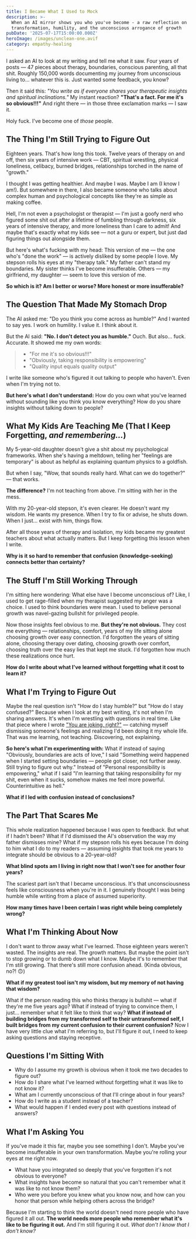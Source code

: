 ```yaml
---
title: I Became What I Used to Mock
description: >-
  When an AI mirror shows you who you've become - a raw reflection on
  transformation, humility, and the unconscious arrogance of growth
pubDate: '2025-07-17T15:00:00.000Z'
heroImage: /images/unclean-one.avif
category: empathy-healing
---
```


I asked an AI to look at my writing and tell me what it saw. Four years of posts — 47 pieces about therapy, boundaries, conscious parenting, all that shit. Roughly 150,000 words documenting my journey from unconscious living to... whatever this is. Just wanted some feedback, you know?

Then it said this: _"You write as if everyone shares your therapeutic insights and spiritual inclinations."_ My instant reaction? **"That's a fact. For me it's so obvious!!!"** And right there — in those three exclamation marks — I saw it.

Holy fuck. I've become one of _those_ people.

## **The Thing I'm Still Trying to Figure Out**

Eighteen years. That's how long this took. Twelve years of therapy on and off, then six years of intensive work — CBT, spiritual wrestling, physical loneliness, celibacy, burned bridges, relationships torched in the name of "growth."

I thought I was getting healthier. And maybe I was. Maybe I am (I know I am!). But somewhere in there, I also became someone who talks about complex human and psychological concepts like they're as simple as making coffee.

Hell, I'm not even a psychologist or therapist — I'm just a goofy nerd who figured some shit out after a lifetime of fumbling through darkness, six years of intensive therapy, and more loneliness than I care to admit! And maybe that's exactly what my kids see — not a guru or expert, but just dad figuring things out alongside them.

But here's what's fucking with my head: This version of me — the one who's "done the work" — is actively disliked by some people I love. My stepson rolls his eyes at my "therapy talk." My father can't stand my boundaries. My sister thinks I've become insufferable. Others — my girlfriend, my daughter — seem to love this version of me.

**So which is it? Am I better or worse? More honest or more insufferable?**

## **The Question That Made My Stomach Drop**

The AI asked me: "Do you think you come across as humble?" And I wanted to say yes. I work on humility. I value it. I think about it.

But the AI said: **"No. I don't detect you as humble."** Ouch. But also... fuck. Accurate. It showed me my own words:

> - "For me it's so obvious!!!"
> - "Obviously, taking responsibility is empowering"
> - "Quality input equals quality output"

I write like someone who's figured it out talking to people who haven't. Even when I'm trying not to.

**But here's what I don't understand:** How do you own what you've learned without sounding like you think you know everything? How do you share insights without talking down to people?

## **What My Kids Are Teaching Me (That I Keep Forgetting, _and remembering..._)**

My 5-year-old daughter doesn't give a shit about my psychological frameworks. When she's having a meltdown, telling her "feelings are temporary" is about as helpful as explaining quantum physics to a goldfish.

But when I say, "Wow, that sounds really hard. What can we do together?" — that works.

**The difference?** I'm not teaching from above. I'm sitting with her in the mess.

With my 20-year-old stepson, it's even clearer. He doesn't want my wisdom. He wants my presence. When I try to fix or advise, he shuts down. When I just... exist with him, things flow.

After all those years of therapy and isolation, my kids became my greatest teachers about what actually matters. But I keep forgetting this lesson when I write.

**Why is it so hard to remember that confusion (knowledge-seeking) connects better than certainty?**

## **The Stuff I'm Still Working Through**

I'm sitting here wondering: What else have I become unconscious of? Like, I used to get rage-filled when my therapist suggested my anger was a choice. I used to think boundaries were mean. I used to believe personal growth was navel-gazing bullshit for privileged people.

Now those insights feel obvious to me. **But they're not obvious.** They cost me everything — relationships, comfort, years of my life sitting alone choosing growth over easy connection. I'd forgotten the years of sitting alone, choosing therapy over dating, choosing growth over comfort, choosing truth over the easy lies that kept me stuck. I'd forgotten how much these realizations once hurt.

**How do I write about what I've learned without forgetting what it cost to learn it?**

## **What I'm Trying to Figure Out**

Maybe the real question isn't "How do I stay humble?" but "How do I stay confused?" Because when I look at my best writing, it's not when I'm sharing answers. It's when I'm wrestling with questions in real time. Like that piece where I wrote ["You are joking, right?"](/p/you-are-joking-right) — catching myself dismissing someone's feelings and realizing I'd been doing it my whole life. That was me learning, not teaching. Discovering, not explaining.

**So here's what I'm experimenting with:** What if instead of saying "Obviously, boundaries are acts of love," I said "Something weird happened when I started setting boundaries — people got closer, not further away. Still trying to figure out why." Instead of "Personal responsibility is empowering," what if I said "I'm learning that taking responsibility for my shit, even when it sucks, somehow makes me feel more powerful. Counterintuitive as hell."

**What if I led with confusion instead of conclusions?**

## **The Part That Scares Me**

This whole realization happened because I was open to feedback. But what if I hadn't been? What if I'd dismissed the AI's observation the way my father dismisses mine? What if my stepson rolls his eyes because I'm doing to him what I do to my readers — assuming insights that took me years to integrate should be obvious to a 20-year-old?

**What blind spots am I living in right now that I won't see for another four years?**

The scariest part isn't that I became unconscious. It's that unconsciousness feels like consciousness when you're in it. I genuinely thought I was being humble while writing from a place of assumed superiority.

**How many times have I been certain I was right while being completely wrong?**

## **What I'm Thinking About Now**

I don't want to throw away what I've learned. Those eighteen years weren't wasted. The insights are real. The growth matters. But maybe the point isn't to stop growing or to dumb down what I know. Maybe it's to remember that I'm still growing. That there's still more confusion ahead. (Kinda obvious, no?! 🙃)

**What if my greatest tool isn't my wisdom, but my memory of not having that wisdom?**

What if the person reading this who thinks therapy is bullshit — what if they're me five years ago? What if instead of trying to convince them, I just... remember what it felt like to think that way? **What if instead of building bridges from my transformed self to their untransformed self, I built bridges from my current confusion to their current confusion?** Now I have very little clue what I'm referring to, but I'll figure it out, I need to keep asking questions and staying receptive.

## **Questions I'm Sitting With**

- Why do I assume my growth is obvious when it took me two decades to figure out?
- How do I share what I've learned without forgetting what it was like to not know it?
- What am I currently unconscious of that I'll cringe about in four years?
- How do I write as a student instead of a teacher?
- What would happen if I ended every post with questions instead of answers?

## **What I'm Asking You**

If you've made it this far, maybe you see something I don't. Maybe you've become insufferable in your own transformation. Maybe you're rolling your eyes at me right now.

- What have you integrated so deeply that you've forgotten it's not obvious to everyone?
- What insights have become so natural that you can't remember what it was like to not know them?
- Who were you before you knew what you know now, and how can you honor that person while helping others across the bridge?

Because I'm starting to think the world doesn't need more people who have figured it all out. **The world needs more people who remember what it's like to be figuring it out.** And I'm still figuring it out. _What don't I know that I don't know?_
